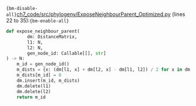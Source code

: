 `{bm-disable-all}`[ch7_code/src/phylogeny/ExposeNeighbourParent_Optimized.py](ch7_code/src/phylogeny/ExposeNeighbourParent_Optimized.py) (lines 22 to 35):`{bm-enable-all}`

```python
def expose_neighbour_parent(
        dm: DistanceMatrix,
        l1: N,
        l2: N,
        gen_node_id: Callable[[], str]
) -> N:
    m_id = gen_node_id()
    m_dists = {x: (dm[l1, x] + dm[l2, x] - dm[l1, l2]) / 2 for x in dm.leaf_ids_it()}
    m_dists[m_id] = 0
    dm.insert(m_id, m_dists)
    dm.delete(l1)
    dm.delete(l2)
    return m_id
```